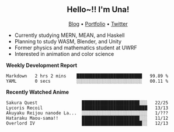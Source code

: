 <h2 align="center">
  Hello~!! I'm Una!
</h2>

<p align="center">
  <a href="https://anarchy.website/">Blog</a> &bull;
  <a href="https://una-ada.github.io/">Portfolio</a> &bull;
  <a href="https://twitter.com/xn__z7x">Twitter</a>
</p>

- Currently studying MERN, MEAN, and Haskell
- Planning to study WASM, Blender, and Unity
- Former physics and mathematics student at UWRF
- Interested in animation and color science

**Weekly Development Report**

<!--START_SECTION:waka-->

```text
Markdown   2 hrs 2 mins    █████████████████████████   99.89 %
YAML       0 secs          ░░░░░░░░░░░░░░░░░░░░░░░░░   00.11 %
```

<!--END_SECTION:waka-->

**Recently Watched Anime**

<!-- RECENT-ANIME:START -->

    Sakura Quest                 ██████████████████████░░░   22/25
    Lycoris Recoil               █████████████████████████   13/13
    Akuyaku Reijou nanode La...  ░░░░░░░░░░░░░░░░░░░░░░░░░   1/???
    Hataraku Maou-sama!!         ██████████████████████░░░   11/12
    Overlord IV                  ███████████████████████░░   12/13
<!-- RECENT-ANIME:END -->
